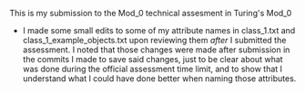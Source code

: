This is my submission to the Mod_0 technical assesment in Turing's Mod_0

* I made some small edits to some of my attribute names in class_1.txt and class_1_example_objects.txt upon reviewing them _after_ I submitted the assessment. I noted that those changes were made after submission in the commits I made to save said changes, just to be clear about what was done during the official assessment time limit, and to show that I understand what I could have done better when naming those attributes.

